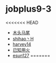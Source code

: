 # jobplus9-3
<<<<<<< HEAD
* [木头马尾](https://github.com/Liberding)
* [shihao丶H](https://github.com/shihaoH)
* [harvey14](https://github.com/harvey1114)
* [已知用火](https://github.com/ZhangZao)
* [esun127](https://github.com/esun127)
=======

